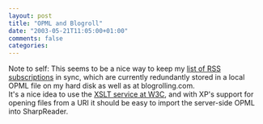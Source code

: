 ```yaml
---
layout: post
title: "OPML and Blogroll"
date: "2003-05-21T11:05:00+01:00"
comments: false
categories: 
---
```


<p>Note to self: This seems to be a nice way to keep my <a href="http://radio.weblogs.com/0107481/stories/2002/11/12/listOfRssSubscriptions.html" title="List of RSS subscriptions">list of RSS subscriptions</a> in sync, which are currently redundantly stored in a local OPML file on my hard disk as well as at blogrolling.com.<br />
It's a nice idea to use the <a href="http://www.w3.org/2001/05/xslt">XSLT service at W3C</a>, and with XP's support for opening files from a URI it should be easy to import the server-side OPML into SharpReader.</p>

